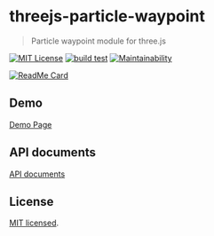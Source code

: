 # threejs-particle-waypoint

> Particle waypoint module for three.js

[![MIT License](http://img.shields.io/badge/license-MIT-blue.svg?style=flat)](LICENSE)
[![build test](https://github.com/MasatoMakino/threejs-particle-waypoint/actions/workflows/ci_main.yml/badge.svg)](https://github.com/MasatoMakino/threejs-particle-waypoint/actions/workflows/ci_main.yml)
[![Maintainability](https://api.codeclimate.com/v1/badges/b14e7ead3dfae70d1e3f/maintainability)](https://codeclimate.com/github/MasatoMakino/threejs-particle-waypoint/maintainability)

[![ReadMe Card](https://github-readme-stats.vercel.app/api/pin/?username=MasatoMakino&repo=threejs-particle-waypoint&show_owner=true)](https://github.com/MasatoMakino/threejs-particle-waypoint)

## Demo

[Demo Page](https://masatomakino.github.io/threejs-particle-waypoint/demo/)

## API documents

[API documents](https://masatomakino.github.io/threejs-particle-waypoint/api/index.html)

## License

[MIT licensed](LICENSE).
